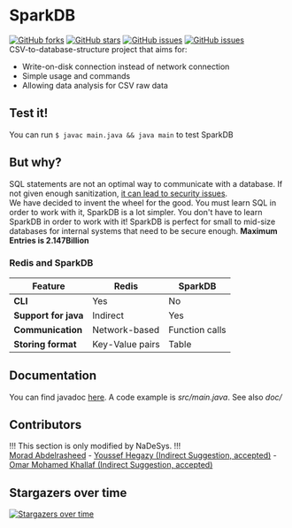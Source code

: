 # SparkDB
[![GitHub forks](https://img.shields.io/github/forks/NaDeSys/SparkDB)](https://github.com/NaDeSys/SparkDB/network)
[![GitHub stars](https://img.shields.io/github/stars/NaDeSys/SparkDB)](https://github.com/NaDeSys/SparkDB/stargazers)
[![GitHub issues](https://img.shields.io/github/issues/NaDeSys/SparkDB)](https://github.com/NaDeSys/SparkDB/issues)
[![GitHub issues](https://img.shields.io/badge/License-AGPLv3.0-blue)](https://github.com/NaDeSys/SparkDB/blob/main/LICENSE.txt)
<br>CSV-to-database-structure project that aims for: 
- Write-on-disk connection instead of network connection
- Simple usage and commands
- Allowing data analysis for CSV raw data

## Test it!
You can run `$ javac main.java && java main` to test SparkDB

## But why?
SQL statements are not an optimal way to communicate with a database. If not given enough sanitization, [it can lead to security issues](https://en.wikipedia.org/wiki/SQL_injection).<br>
We have decided to invent the wheel for the good. You must learn SQL in order to work with it, SparkDB is a lot simpler. You don't have to learn SparkDB in order to work with it! SparkDB is perfect for small to mid-size databases for internal systems that need to be secure enough. **Maximum Entries is 2.147Billion**
  ### Redis and SparkDB
  | Feature | Redis | SparkDB |
  | ---- | ---- | ---- |
  | **CLI** | Yes | No |
  | **Support for java** | Indirect | Yes |
  | **Communication** | Network-based | Function calls |
  | **Storing format** | Key-Value pairs | Table |
## Documentation
You can find javadoc [here](https://nadesys.github.io/SparkDBDoc/SparkDB.html). A code example is *src/main.java*. See also *doc/*

## Contributors
!!! This section is only modified by NaDeSys. !!!<br>
[Morad Abdelrasheed](https://github.com/Zelakolase) - [Youssef Hegazy (Indirect Suggestion, accepted)](https://github.com/hegzploit) - [Omar Mohamed Khallaf (Indirect Suggestion, accepted)](https://github.com/OmarMohamedKhallaf)

## Stargazers over time
[![Stargazers over time](https://starchart.cc/NaDeSys/SparkDB.svg)](https://starchart.cc/NaDeSys/SparkDB)

